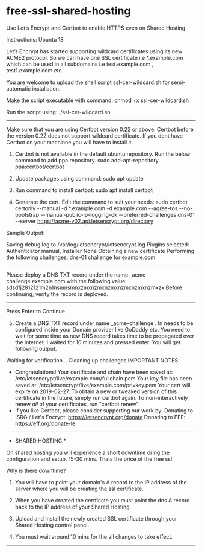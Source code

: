 # free-ssl-shared-hosting
Use Let’s Encrypt and Certbot to enable HTTPS even on Shared Hosting

Instructions: Ubuntu 18

Let’s Encrypt has started supporting wildcard certificates using its new ACME2 protocol. So we can have one SSL certificate i.e *.example.com which can be used in all subdomains i.e test.example.com , test1.example.com etc.


You are welcome to upload the shell script ssl-cer-wildcard.sh for semi-automatic installation.

Make the script executable with command:
chmod +x ssl-cer-wildcard.sh

Run the script using:
./ssl-cer-wildcard.sh

------------------------------------------------------------------------------

Make sure that you are using Certbot version 0.22 or above. Certbot before the version 0.22 does not support wildcard certificate. If you dont have Certbot on your machinne you will have to install it. 

1. Certbot is not available in the default ubuntu repository. Run the below command to add ppa repository.
sudo add-apt-repository ppa:certbot/certbot

2. Update packages using command:
sudo apt update

3. Run command to install certbot:
sudo apt install certbot

4. Generate the cert. Edit the command to suit your needs:
sudo certbot certonly --manual -d *.example.com -d example.com --agree-tos --no-bootstrap --manual-public-ip-logging-ok --preferred-challenges dns-01 --server https://acme-v02.api.letsencrypt.org/directory

Sample Output:

Saving debug log to /var/log/letsencrypt/letsencrypt.log
Plugins selected: Authenticator manual, Installer None
Obtaining a new certificate
Performing the following challenges:
dns-01 challenge for example.com
- - - - - - - - - - - - - - - - - - - - - - - - - - - - - - - - - - - - - - - -
Please deploy a DNS TXT record under the name
_acme-challenge.example.com with the following value:
sdsdfj2812121m2n1nsmnsmnxzmxnzmxnzmxnzmxnzmxnzmxzx
Before continuing, verify the record is deployed.
- - - - - - - - - - - - - - - - - - - - - - - - - - - - - - - - - - 
Press Enter to Continue

5. Create a DNS TXT record under name _acme-challenge . In needs to be configured inside your Domain provider like GoDaddy etc.
You need to wait for some time as new DNS record takes time to be propagated over the internet. I waited for 10 minutes and pressed enter. You will get following output.

Waiting for verification...
Cleaning up challenges
IMPORTANT NOTES:
- Congratulations! Your certificate and chain have been saved at:
/etc/letsencrypt/live/example.com/fullchain.pem
Your key file has been saved at:
/etc/letsencrypt/live/example.com/privkey.pem
Your cert will expire on 2019-02-27. To obtain a new or tweaked
version of this certificate in the future, simply run certbot
again. To non-interactively renew *all* of your certificates, run
"certbot renew"
- If you like Certbot, please consider supporting our work by:
Donating to ISRG / Let's Encrypt:   https://letsencrypt.org/donate
Donating to EFF:                    https://eff.org/donate-le

----------------------------------------------------------------------

* SHARED HOSTING *

On shared hosting you will experience a short downtime dring the configuration and setup. 15-30 mins. Thats the price of the free ssl.

Why is there downtime?

1. You will have to point your domain's A record to the IP address of the server where you will be creating the ssl certificate.

2. When you have created the certficate you must point the dns A record back to the IP address of your Shared Hosting.

3. Upload and Install the newly created SSL certificate through your Shared Hosting control panel.

4. You must wait around 10 mins for the all changes to take effect.

-----------------------------------------------------------------------
